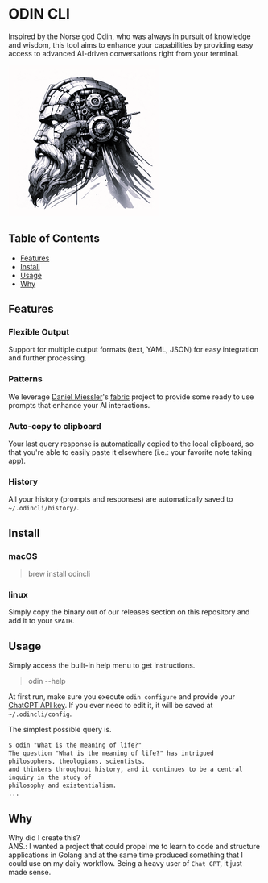# ODIN CLI
Inspired by the Norse god Odin, who was always in pursuit of knowledge and wisdom, this tool aims to enhance your capabilities by providing easy access to advanced AI-driven conversations right from your terminal.

![odin](./img/odin-robot-sq.png)

## Table of Contents

- [Features](#features)
- [Install](#install)
- [Usage](#usage)
- [Why](#why)

## Features

### Flexible Output
Support for multiple output formats (text, YAML, JSON) for easy integration and further processing.

### Patterns
We leverage [Daniel Miessler](https://github.com/danielmiessler)'s [fabric](https://github.com/danielmiessler/fabric) project to provide
some ready to use prompts that enhance your AI interactions.

### Auto-copy to clipboard
Your last query response is automatically copied to the local clipboard, so that you're able to easily
paste it elsewhere (i.e.: your favorite note taking app).

### History
All your history (prompts and responses) are automatically saved to `~/.odincli/history/`.

## Install

### macOS
> brew install odincli

### linux
Simply copy the binary out of our releases section on this repository and add it to your `$PATH`.

## Usage
Simply access the built-in help menu to get instructions.
> odin --help

At first run, make sure you execute `odin configure` and provide your [ChatGPT API key](https://platform.openai.com/api-keys).
If you ever need to edit it, it will be saved at `~/.odincli/config`.

The simplest possible query is.
```text
$ odin "What is the meaning of life?"
The question "What is the meaning of life?" has intrigued philosophers, theologians, scientists, 
and thinkers throughout history, and it continues to be a central inquiry in the study of 
philosophy and existentialism.
...
```

## Why
Why did I create this?  
ANS.: I wanted a project that could propel me to learn to code and structure applications in Golang and at the same time produced something that I could use on my daily workflow.
Being a heavy user of `Chat GPT`, it just made sense.
